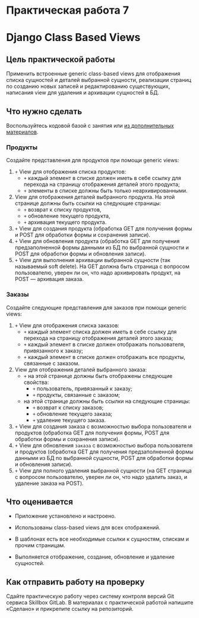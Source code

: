 # Практическая работа 7  
# Django Class Based Views
## Цель практической работы
Применить встроенные generic class-based views для отображения списка сущностей и деталей выбранной сущности, реализации страниц по созданию новых записей и редактированию существующих, написания view для удаления и архивации сущностей в БД.
## Что нужно сделать
Воспользуйтесь кодовой базой с занятия или [из дополнительных материалов](https://gitlab.skillbox.ru/learning_materials/python_django_solutions/-/tree/master/module-materials/m07-cbv).
### Продукты
Создайте представления для продуктов при помощи generic views:
1. `+` View для отображения списка продуктов:
   - `+` каждый элемент в списке должен иметь в себе ссылку для перехода на страницу отображения деталей этого продукта; 
   - `+` элементы в списке должны быть только неархивированными.
2. View для отображения деталей выбранного продукта. На этой странице должны быть ссылки на следующие страницы:
   - `+` возврат к списку продуктов,
   - `+` обновление текущего продукта, 
   - `+` архивация текущего продукта.
3. `+` View для создания продукта (обработка GET для получения формы и POST для обработки формы и сохранения записи). 
4. `+` View для обновления продукта (обработка GET для получения предзаполненной формы данными из БД по выбранной сущности и POST для обработки формы и обновления записи).
5. `+` View для выполнения архивации выбранной сущности (так называемый soft delete). На GET должна быть страница с вопросом пользователю, уверен ли он, что надо архивировать продукт, на POST — архивация заказа.
### Заказы
Создайте следующие представления для заказов при помощи generic views:
1. `+` View для отображения списка заказов:
   - `+` каждый элемент списка должен иметь в себе ссылку для перехода на страницу отображения деталей этого заказа;
   - `+` каждый элемент в списке должен отображать пользователя, привязанного к заказу;
   - `+` каждый элемент в списке должен отображать все продукты, связанные с заказом.
2. View для отображения деталей выбранного заказа:
   - `+` на этой странице должны быть отображены следующие свойства:
     - `+` пользователь, привязанный к заказу;
     - `+` продукты, связанные с заказом;
   - на этой странице должны быть ссылки на следующие страницы:
     - `+` возврат к списку заказов;
     - `+` обновление текущего заказа;
     - `+` удаление текущего заказа.
3. `+` View для создания заказа с возможностью выбора пользователя и продуктов (обработка GET для получения формы, POST для обработки формы и сохранения записи). 
4. `+` View для обновления `заказа` с возможностью выбора пользователя и продуктов (обработка GET для получения предзаполненной формы данными из БД по выбранной сущности, POST для обработки формы и обновления записи).
5. `+` View для полного удаления выбранной сущности (на GET страница с вопросом пользователю, уверен ли он, что надо удалить заказ, и удаление заказа на POST).
    

## Что оценивается

-   Приложение установлено и настроено.
    
-   Использованы class-based views для всех отображений.
    
-   В шаблонах есть все необходимые ссылки к сущностям, спискам и прочим страницам.
    
-   Выполняется отображение, создание, обновление и удаление сущностей.
    

## Как отправить работу на проверку

Сдайте практическую работу через систему контроля версий Git сервиса Skillbox GitLab. В материалах с практической работой напишите «Сделано» и прикрепите ссылку на репозиторий.
